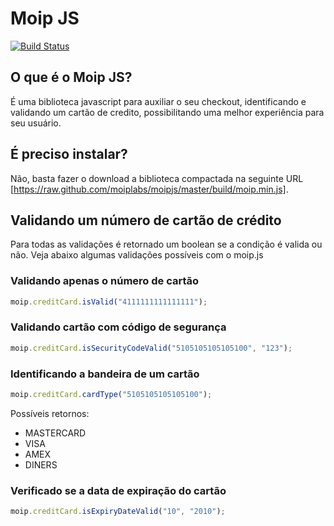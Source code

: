 # Moip JS

[![Build Status](https://secure.travis-ci.org/moiplabs/moipjs.png)](https://secure.travis-ci.org/moiplabs/moipjs.png)

## O que é o Moip JS?

É uma biblioteca javascript para auxiliar o seu checkout, identificando e validando um cartão de credito, possibilitando uma melhor experiência para seu usuário.

## É preciso instalar?
Não, basta fazer o download a biblioteca compactada na seguinte URL [https://raw.github.com/moiplabs/moipjs/master/build/moip.min.js].

## Validando um número de cartão de crédito

Para todas as validações é retornado um boolean se a condição é valida ou não. Veja abaixo algumas validações possíveis com o moip.js

### Validando apenas o número de cartão
``` javascript
moip.creditCard.isValid("4111111111111111");
```

### Validando cartão com código de segurança
``` javascript
moip.creditCard.isSecurityCodeValid("5105105105105100", "123");
```

### Identificando a bandeira de um cartão
``` javascript 
moip.creditCard.cardType("5105105105105100");
```
Possíveis retornos:
 * MASTERCARD
 * VISA
 * AMEX
 * DINERS

### Verificado se a data de expiração do cartão
``` javascript
moip.creditCard.isExpiryDateValid("10", "2010");
```
